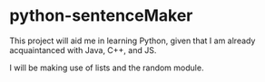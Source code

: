 # python-sentenceMaker

This project will aid me in learning Python, given that I am already acquaintanced with Java, C++, and JS.

I will be making use of lists and the random module.
